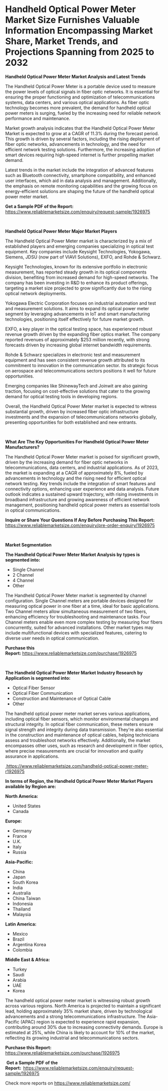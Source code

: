 <p><h1>Handheld Optical Power Meter Market Size Furnishes Valuable Information Encompassing Market Share, Market Trends, and Projections Spanning from 2025 to 2032</h1></p><p><strong>Handheld Optical Power Meter Market Analysis and Latest Trends</strong></p>
<p><p>The Handheld Optical Power Meter is a portable device used to measure the power levels of optical signals in fiber optic networks. It is essential for ensuring the proper functioning and optimization of telecommunications systems, data centers, and various optical applications. As fiber optic technology becomes more prevalent, the demand for handheld optical power meters is surging, fueled by the increasing need for reliable network performance and maintenance.</p><p>Market growth analysis indicates that the Handheld Optical Power Meter Market is expected to grow at a CAGR of 11.3% during the forecast period. This growth is driven by several factors, including the rising deployment of fiber optic networks, advancements in technology, and the need for efficient network testing solutions. Furthermore, the increasing adoption of smart devices requiring high-speed internet is further propelling market demand.</p><p>Latest trends in the market include the integration of advanced features such as Bluetooth connectivity, smartphone compatibility, and enhanced user interfaces, which aid in data analysis and management. Additionally, the emphasis on remote monitoring capabilities and the growing focus on energy-efficient solutions are shaping the future of the handheld optical power meter market.</p></p>
<p><strong>Get a Sample PDF of the Report:&nbsp;</strong> <a href="https://www.reliablemarketsize.com/enquiry/request-sample/1926975?utm_campaign=3431&utm_medium=2&utm_source=Github&utm_content=ia&utm_term=28032025&utm_id=handheld-optical-power-meter">https://www.reliablemarketsize.com/enquiry/request-sample/1926975</a></p>
<p>&nbsp;</p>
<p><strong>Handheld Optical Power Meter Major Market Players</strong></p>
<p><p>The Handheld Optical Power Meter market is characterized by a mix of established players and emerging companies specializing in optical test equipment. Key companies include Keysight Technologies, Yokogawa, Siemens, JDSU (now part of VIAVI Solutions), EXFO, and Rohde & Schwarz.</p><p>Keysight Technologies, known for its extensive portfolio in electronic measurement, has reported steady growth in its optical components division, benefiting from increased demand for high-speed networks. The company has been investing in R&D to enhance its product offerings, targeting a market size projected to grow significantly due to the rising optical network deployments.</p><p>Yokogawa Electric Corporation focuses on industrial automation and test and measurement solutions. It aims to expand its optical power meter segment by leveraging advancements in IoT and smart manufacturing technologies, positioning itself effectively for future market growth.</p><p>EXFO, a key player in the optical testing space, has experienced robust revenue growth driven by the expanding fiber optics market. The company reported revenues of approximately $253 million recently, with strong forecasts driven by increasing global internet bandwidth requirements.</p><p>Rohde & Schwarz specializes in electronic test and measurement equipment and has seen consistent revenue growth attributed to its commitment to innovation in the communication sector. Its strategic focus on aerospace and telecommunications sectors positions it well for future opportunities.</p><p>Emerging companies like ShinewayTech and Joinwit are also gaining traction, focusing on cost-effective solutions that cater to the growing demand for optical testing tools in developing regions.</p><p>Overall, the Handheld Optical Power Meter market is expected to witness substantial growth, driven by increased fiber optic infrastructure investments and the expansion of telecommunications networks globally, presenting opportunities for both established and new entrants.</p></p>
<p>&nbsp;</p>
<p><strong>What Are The Key Opportunities For Handheld Optical Power Meter Manufacturers?</strong></p>
<p><p>The Handheld Optical Power Meter market is poised for significant growth, driven by the increasing demand for fiber optic networks in telecommunications, data centers, and industrial applications. As of 2023, the market is expanding at a CAGR of approximately 8%, fueled by advancements in technology and the rising need for efficient optical network testing. Key trends include the integration of smart features and connectivity options, enhancing user experience and data analysis. Future outlook indicates a sustained upward trajectory, with rising investments in broadband infrastructure and growing awareness of efficient network management, positioning handheld optical power meters as essential tools in optical communications.</p></p>
<p><strong>Inquire or Share Your Questions If Any Before Purchasing This Report:</strong> <a href="https://www.reliablemarketsize.com/enquiry/pre-order-enquiry/1926975?utm_campaign=3431&utm_medium=2&utm_source=Github&utm_content=ia&utm_term=28032025&utm_id=handheld-optical-power-meter">https://www.reliablemarketsize.com/enquiry/pre-order-enquiry/1926975</a></p>
<p>&nbsp;</p>
<p><strong>Market Segmentation</strong></p>
<p><strong>The Handheld Optical Power Meter Market Analysis by types is segmented into:</strong></p>
<p><ul><li>Single Channel</li><li>2 Channel</li><li>4 Channel</li><li>Other</li></ul></p>
<p><p>The Handheld Optical Power Meter market is segmented by channel configuration. Single Channel meters are portable devices designed for measuring optical power in one fiber at a time, ideal for basic applications. Two Channel meters allow simultaneous measurement of two fibers, enhancing efficiency for troubleshooting and maintenance tasks. Four Channel meters enable even more complex testing by measuring four fibers concurrently, suited for advanced installations. Other market types may include multifunctional devices with specialized features, catering to diverse user needs in optical communication.</p></p>
<p><strong>Purchase this Report:&nbsp;</strong><a href="https://www.reliablemarketsize.com/purchase/1926975?utm_campaign=3431&utm_medium=2&utm_source=Github&utm_content=ia&utm_term=28032025&utm_id=handheld-optical-power-meter">https://www.reliablemarketsize.com/purchase/1926975</a></p>
<p>&nbsp;</p>
<p><strong>The Handheld Optical Power Meter Market Industry Research by Application is segmented into:</strong></p>
<p><ul><li>Optical Fiber Sensor</li><li>Optical Fiber Communication</li><li>Construction and Maintenance of Optical Cable</li><li>Other</li></ul></p>
<p><p>The handheld optical power meter market serves various applications, including optical fiber sensors, which monitor environmental changes and structural integrity. In optical fiber communication, these meters ensure signal strength and integrity during data transmission. They're also essential in the construction and maintenance of optical cables, helping technicians assess and troubleshoot networks effectively. Additionally, the market encompasses other uses, such as research and development in fiber optics, where precise measurements are crucial for innovation and quality assurance in applications.</p></p>
<p><a href="https://www.reliablemarketsize.com/handheld-optical-power-meter-r1926975?utm_campaign=3431&utm_medium=2&utm_source=Github&utm_content=ia&utm_term=28032025&utm_id=handheld-optical-power-meter">&nbsp;https://www.reliablemarketsize.com/handheld-optical-power-meter-r1926975</a></p>
<p><strong>In terms of Region, the Handheld Optical Power Meter Market Players available by Region are:</strong></p>
<p>
    <p> <strong> North America: </strong>
        <ul>
            <li>United States</li>
            <li>Canada</li>
        </ul>
        </p> 
    <p> <strong> Europe: </strong>
        <ul>
            <li>Germany</li>
            <li>France</li>
            <li>U.K.</li>
            <li>Italy</li>
            <li>Russia</li>
        </ul>
        </p> 
    <p> <strong> Asia-Pacific: </strong>
        <ul>
            <li>China</li>
            <li>Japan</li>
            <li>South Korea</li>
            <li>India</li>
            <li>Australia</li>
            <li>China Taiwan</li>
            <li>Indonesia</li>
            <li>Thailand</li>
            <li>Malaysia</li>
        </ul>
        </p> 
    <p> <strong> Latin America: </strong>
        <ul>
            <li>Mexico</li>
            <li>Brazil</li>
            <li>Argentina Korea</li>
            <li>Colombia</li>
        </ul>
        </p> 
    <p> <strong> Middle East & Africa: </strong>
        <ul>
            <li>Turkey</li>
            <li>Saudi</li>
            <li>Arabia</li>
            <li>UAE</li>
            <li>Korea</li>
        </ul>
    </p>
    </p>
<p><p>The handheld optical power meter market is witnessing robust growth across various regions. North America is projected to maintain a significant lead, holding approximately 35% market share, driven by technological advancements and a strong telecommunications infrastructure. The Asia-Pacific (APAC) region is expected to experience rapid expansion, contributing around 30% due to increasing connectivity demands. Europe is estimated at 25%, while China is likely to account for 10% of the market, reflecting its growing industrial and telecommunications sectors.</p></p>
<p><strong>Purchase this Report: </strong><a href="https://www.reliablemarketsize.com/purchase/1926975?utm_campaign=3431&utm_medium=2&utm_source=Github&utm_content=ia&utm_term=28032025&utm_id=handheld-optical-power-meter">https://www.reliablemarketsize.com/purchase/1926975</a></p>
<p>&nbsp;<strong>Get a Sample PDF of the Report:&nbsp;&nbsp;</strong><a href="https://www.reliablemarketsize.com/enquiry/request-sample/1926975?utm_campaign=3431&utm_medium=2&utm_source=Github&utm_content=ia&utm_term=28032025&utm_id=handheld-optical-power-meter">https://www.reliablemarketsize.com/enquiry/request-sample/1926975</a></p>
<p><strong></strong></p>
<p>Check more reports on <a href="https://www.reliablemarketsize.com/?utm_campaign=3431&utm_medium=2&utm_source=Github&utm_content=ia&utm_term=28032025&utm_id=handheld-optical-power-meter">https://www.reliablemarketsize.com/</a></p>